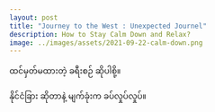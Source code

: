 ```yaml
---
layout: post
title: "Journey to the West : Unexpected Journel"
description: How to Stay Calm Down and Relax?
image: ../images/assets/2021-09-22-calm-down.png
---
```


ထင်မှတ်မထားတဲ့ ခရီးစဉ် ဆိုပါစို့။

နိုင်ငံခြား ဆိုတာနဲ့ မျက်ခုံးက ခပ်လှုပ်လှုပ်။
